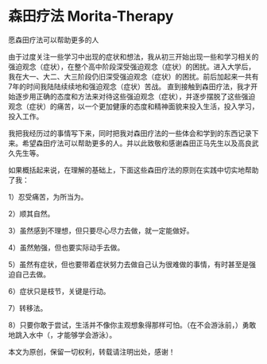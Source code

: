 # 森田疗法 Morita-Therapy
愿森田疗法可以帮助更多的人

由于过度关注一些学习中出现的症状和想法，我从初三开始出现一些和学习相关的强迫观念（症状），在整个高中阶段深受强迫观念（症状）的困扰。进入大学后，我在大一、大二、大三阶段仍旧深受强迫观念（症状）的困扰。前后加起来一共有7年的时间我陆陆续续地和强迫观念（症状）苦战。
直到接触到森田疗法，我才开始逐步用正确的态度和方法来对待这些强迫观念（症状），并逐步摆脱了这些强迫观念（症状）的痛苦，以一个更加健康的态度和精神面貌来投入生活，投入学习，投入工作。

我把我经历过的事情写下来，同时把我对森田疗法的一些体会和学到的东西记录下来。希望森田疗法可以帮助更多的人。并以此致敬和感谢森田正马先生以及高良武久先生等。

如果概括起来说，在理解的基础上，下面这些森田疗法的原则在实践中切实地帮助了我：

1）忍受痛苦，为所当为。

2）顺其自然。

3）虽然感到不理想，但只要尽心尽力去做，就一定能做好。

4）虽然勉强，但也要实际动手去做。

5）虽然有症状，但也要带着症状努力去做自己认为很难做的事情，有时甚至是强迫自己去做。

6）症状只是枝节，关键是行动。

7）转移法。

8）只要你敢于尝试，生活并不像你主观想象得那样可怕。（在不会游泳前，）勇敢地跳入水中（，才能够学会游泳）。




本文为原创，保留一切权利，转载请注明出处，感谢！

